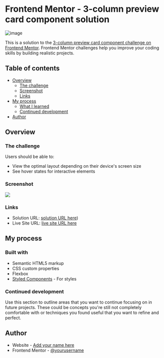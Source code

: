 # Frontend Mentor - 3-column preview card component solution
![image](https://user-images.githubusercontent.com/114239671/210874563-3ea142ba-6590-485c-9444-2eaba3048170.png)

This is a solution to the [3-column preview card component challenge on Frontend Mentor](https://www.frontendmentor.io/challenges/3column-preview-card-component-pH92eAR2-). Frontend Mentor challenges help you improve your coding skills by building realistic projects. 

## Table of contents

- [Overview](#overview)
  - [The challenge](#the-challenge)
  - [Screenshot](#screenshot)
  - [Links](#links)
- [My process](#my-process)
  - [What I learned](#what-i-learned)
  - [Continued development](#continued-development)
- [Author](#author)

## Overview

### The challenge

Users should be able to:

- View the optimal layout depending on their device's screen size
- See hover states for interactive elements

### Screenshot

![](./screenshot.jpg)


### Links

- Solution URL: [solution URL here](https://www.frontendmentor.io/solutions/3column-preview-card-component-2SjECh8BGv))
- Live Site URL: [live site URL here](https://vitorantonionne.github.io/3-column-preview-card/#)

## My process

### Built with

- Semantic HTML5 markup
- CSS custom properties
- Flexbox
- [Styled Components](https://styled-components.com/) - For styles



### Continued development

Use this section to outline areas that you want to continue focusing on in future projects. These could be concepts you're still not completely comfortable with or techniques you found useful that you want to refine and perfect.


## Author

- Website - [Add your name here](https://www.your-site.com)
- Frontend Mentor - [@yourusername](https://www.frontendmentor.io/profile/yourusername)
